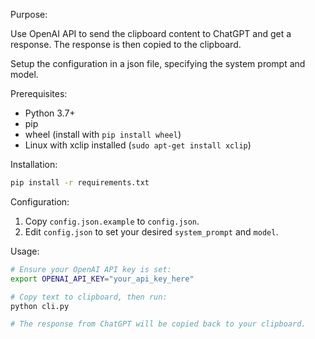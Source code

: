 Purpose:

Use OpenAI API to send the clipboard content to ChatGPT and get a response. The response is then copied to the clipboard.

Setup the configuration in a json file, specifying the system prompt and model.

Prerequisites:
- Python 3.7+
- pip
- wheel (install with `pip install wheel`)
- Linux with xclip installed (`sudo apt-get install xclip`)

Installation:
```bash
pip install -r requirements.txt
```

Configuration:
1. Copy `config.json.example` to `config.json`.
2. Edit `config.json` to set your desired `system_prompt` and `model`.

Usage:
```bash
# Ensure your OpenAI API key is set:
export OPENAI_API_KEY="your_api_key_here"

# Copy text to clipboard, then run:
python cli.py

# The response from ChatGPT will be copied back to your clipboard.
```

